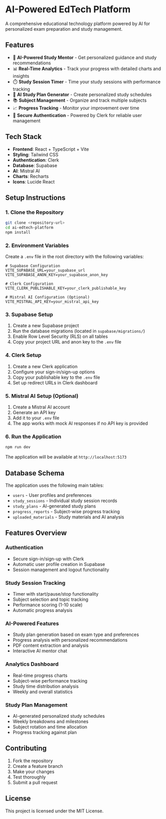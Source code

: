 # AI-Powered EdTech Platform

A comprehensive educational technology platform powered by AI for personalized exam preparation and study management.

## Features

- 🤖 **AI-Powered Study Mentor** - Get personalized guidance and study recommendations
- 📊 **Real-Time Analytics** - Track your progress with detailed charts and insights
- ⏱️ **Study Session Timer** - Time your study sessions with performance tracking
- 📅 **AI Study Plan Generator** - Create personalized study schedules
- 📚 **Subject Management** - Organize and track multiple subjects
- 📈 **Progress Tracking** - Monitor your improvement over time
- 🔐 **Secure Authentication** - Powered by Clerk for reliable user management

## Tech Stack

- **Frontend**: React + TypeScript + Vite
- **Styling**: Tailwind CSS
- **Authentication**: Clerk
- **Database**: Supabase
- **AI**: Mistral AI
- **Charts**: Recharts
- **Icons**: Lucide React

## Setup Instructions

### 1. Clone the Repository
```bash
git clone <repository-url>
cd ai-edtech-platform
npm install
```

### 2. Environment Variables
Create a `.env` file in the root directory with the following variables:

```env
# Supabase Configuration
VITE_SUPABASE_URL=your_supabase_url
VITE_SUPABASE_ANON_KEY=your_supabase_anon_key

# Clerk Configuration
VITE_CLERK_PUBLISHABLE_KEY=your_clerk_publishable_key

# Mistral AI Configuration (Optional)
VITE_MISTRAL_API_KEY=your_mistral_api_key
```

### 3. Supabase Setup

1. Create a new Supabase project
2. Run the database migrations (located in `supabase/migrations/`)
3. Enable Row Level Security (RLS) on all tables
4. Copy your project URL and anon key to the `.env` file

### 4. Clerk Setup

1. Create a new Clerk application
2. Configure your sign-in/sign-up options
3. Copy your publishable key to the `.env` file
4. Set up redirect URLs in Clerk dashboard

### 5. Mistral AI Setup (Optional)

1. Create a Mistral AI account
2. Generate an API key
3. Add it to your `.env` file
4. The app works with mock AI responses if no API key is provided

### 6. Run the Application

```bash
npm run dev
```

The application will be available at `http://localhost:5173`

## Database Schema

The application uses the following main tables:

- `users` - User profiles and preferences
- `study_sessions` - Individual study session records
- `study_plans` - AI-generated study plans
- `progress_reports` - Subject-wise progress tracking
- `uploaded_materials` - Study materials and AI analysis

## Features Overview

### Authentication
- Secure sign-in/sign-up with Clerk
- Automatic user profile creation in Supabase
- Session management and logout functionality

### Study Session Tracking
- Timer with start/pause/stop functionality
- Subject selection and topic tracking
- Performance scoring (1-10 scale)
- Automatic progress analysis

### AI-Powered Features
- Study plan generation based on exam type and preferences
- Progress analysis with personalized recommendations
- PDF content extraction and analysis
- Interactive AI mentor chat

### Analytics Dashboard
- Real-time progress charts
- Subject-wise performance tracking
- Study time distribution analysis
- Weekly and overall statistics

### Study Plan Management
- AI-generated personalized study schedules
- Weekly breakdowns and milestones
- Subject rotation and time allocation
- Progress tracking against plan

## Contributing

1. Fork the repository
2. Create a feature branch
3. Make your changes
4. Test thoroughly
5. Submit a pull request

## License

This project is licensed under the MIT License.